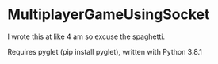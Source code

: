 # MultiplayerGameUsingSocket
I wrote this at like 4 am so excuse the spaghetti.


Requires pyglet (pip install pyglet),
written with Python 3.8.1
